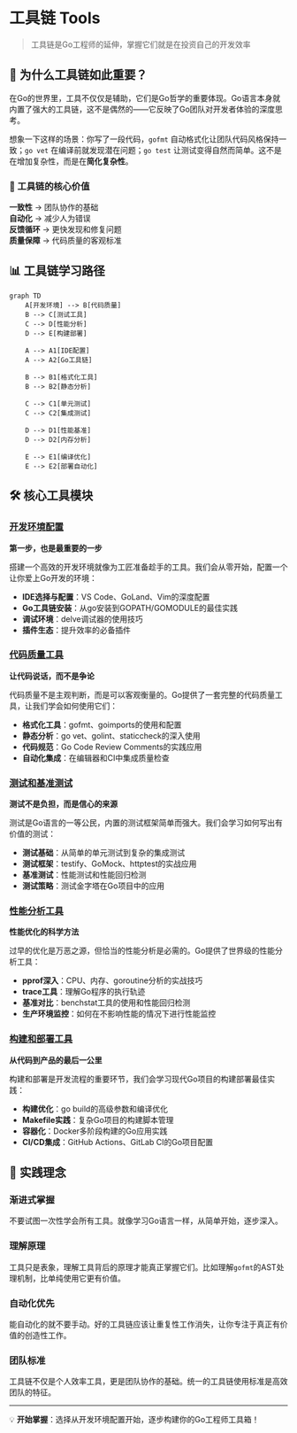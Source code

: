 # 工具链 Tools

> 工具链是Go工程师的延伸，掌握它们就是在投资自己的开发效率

## 🤔 为什么工具链如此重要？

在Go的世界里，工具不仅仅是辅助，它们是Go哲学的重要体现。Go语言本身就内置了强大的工具链，这不是偶然的——它反映了Go团队对开发者体验的深度思考。

想象一下这样的场景：你写了一段代码，`gofmt` 自动格式化让团队代码风格保持一致；`go vet` 在编译前就发现潜在问题；`go test` 让测试变得自然而简单。这不是在增加复杂性，而是在**简化复杂性**。

### 🎯 工具链的核心价值

**一致性** → 团队协作的基础  
**自动化** → 减少人为错误  
**反馈循环** → 更快发现和修复问题  
**质量保障** → 代码质量的客观标准  

## 📊 工具链学习路径

```mermaid
graph TD
    A[开发环境] --> B[代码质量]
    B --> C[测试工具]
    C --> D[性能分析]
    D --> E[构建部署]
    
    A --> A1[IDE配置]
    A --> A2[Go工具链]
    
    B --> B1[格式化工具]
    B --> B2[静态分析]
    
    C --> C1[单元测试]
    C --> C2[集成测试]
    
    D --> D1[性能基准]
    D --> D2[内存分析]
    
    E --> E1[编译优化]
    E --> E2[部署自动化]
```

## 🛠️ 核心工具模块

### [开发环境配置](/practice/tools/development-setup)
**第一步，也是最重要的一步**

搭建一个高效的开发环境就像为工匠准备趁手的工具。我们会从零开始，配置一个让你爱上Go开发的环境：

- **IDE选择与配置**：VS Code、GoLand、Vim的深度配置
- **Go工具链安装**：从go安装到GOPATH/GOMODULE的最佳实践
- **调试环境**：delve调试器的使用技巧
- **插件生态**：提升效率的必备插件

### [代码质量工具](/practice/tools/code-quality)
**让代码说话，而不是争论**

代码质量不是主观判断，而是可以客观衡量的。Go提供了一套完整的代码质量工具，让我们学会如何使用它们：

- **格式化工具**：gofmt、goimports的使用和配置
- **静态分析**：go vet、golint、staticcheck的深入使用
- **代码规范**：Go Code Review Comments的实践应用
- **自动化集成**：在编辑器和CI中集成质量检查

### [测试和基准测试](/practice/tools/testing)
**测试不是负担，而是信心的来源**

测试是Go语言的一等公民，内置的测试框架简单而强大。我们会学习如何写出有价值的测试：

- **测试基础**：从简单的单元测试到复杂的集成测试
- **测试框架**：testify、GoMock、httptest的实战应用
- **基准测试**：性能测试和性能回归检测
- **测试策略**：测试金字塔在Go项目中的应用

### [性能分析工具](/practice/tools/profiling)
**性能优化的科学方法**

过早的优化是万恶之源，但恰当的性能分析是必需的。Go提供了世界级的性能分析工具：

- **pprof深入**：CPU、内存、goroutine分析的实战技巧
- **trace工具**：理解Go程序的执行轨迹
- **基准对比**：benchstat工具的使用和性能回归检测
- **生产环境监控**：如何在不影响性能的情况下进行性能监控

### [构建和部署工具](/practice/tools/build-deploy)
**从代码到产品的最后一公里**

构建和部署是开发流程的重要环节，我们会学习现代Go项目的构建部署最佳实践：

- **构建优化**：go build的高级参数和编译优化
- **Makefile实践**：复杂Go项目的构建脚本管理
- **容器化**：Docker多阶段构建的Go应用实践
- **CI/CD集成**：GitHub Actions、GitLab CI的Go项目配置

## 🚀 实践理念

### 渐进式掌握
不要试图一次性学会所有工具。就像学习Go语言一样，从简单开始，逐步深入。

### 理解原理
工具只是表象，理解工具背后的原理才能真正掌握它们。比如理解`gofmt`的AST处理机制，比单纯使用它更有价值。

### 自动化优先
能自动化的就不要手动。好的工具链应该让重复性工作消失，让你专注于真正有价值的创造性工作。

### 团队标准
工具链不仅是个人效率工具，更是团队协作的基础。统一的工具链使用标准是高效团队的特征。

---

💡 **开始掌握**：选择从开发环境配置开始，逐步构建你的Go工程师工具箱！ 